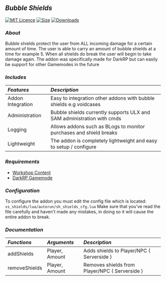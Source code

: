 ## *Bubble Shields*

[![MIT Licence](https://img.shields.io/github/license/Vectivuss/bubble-shields?color=%235727d2&label=Licence)](https://github.com/Vectivuss/bubble-shields/blob/main/LICENSE)
[![Size](https://img.shields.io/github/repo-size/Vectivuss/bubble-shields?color=%23d227aa&label=Size&logo=lua)](https://github.com/Vectivuss/bubble-shields)
[![Downloads](https://img.shields.io/github/downloads/Vectivuss/bubble-shields/total?color=%23ba5a11&label=Downloads)](https://github.com/Vectivuss/bubble-shields/archive/refs/heads/main.zip)

### *About*
Bubble shields protect the user from ALL incoming damage for a certain amount of time. The user is able to carry an amount of bubble shields at a time for example 5. When all shields do break the user will begin to take damage again. The addon was specifically made for DarkRP but can easily be support for other Gamemodes in the future

### *Includes*

| *Features* | *Description*
|  :--- | :--- |
| Addon Integration | Easy to integration other addons with bubble shields e.g voidcases
| Administration | Bubble shields currently supports ULX and SAM administration with cmds
| Logging | Allows addons such as BLogs to monitor purchases and shield breaks
| Lightweight | The addon is completely lightweight and easy to setup / configure

### *Requirements*
* [Workshop Content](https://steamcommunity.com/sharedfiles/filedetails/?id=2268032178)
* [DarkRP Gamemode](https://github.com/FPtje/DarkRP)

### *Configuration*
To configure the addon you must edit the config file which is located: `vs_shields/lua/autorun/sh_shields_cfg.lua` Make sure that you've read the file carefully and haven't made any mistakes, in doing so it will cause the entire addon to break.

### *Documentation*

| *Functions* | *Arguments* | *Description*
|  :--- | :--- | :--- |
| addShields | Player, Amount | Adds shields to Player/NPC ( Serverside )
| removeShields | Player, Amount | Removes shields from Player/NPC ( Serverside )

